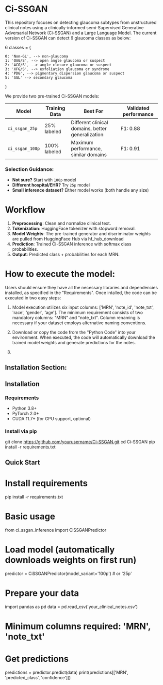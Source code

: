 # Ci-SSGAN
This repository focuses on detecting glaucoma subtypes from unstructured clinical notes using a clinically-informed semi-Supervised Generative Adversarial Network (Ci-SSGAN) and a Large Language Model. The current version of Ci-SSGAN can detect 6 glaucoma classes as below:

6 classes = {

    0: 'Non-GL', --> non-glaucoma
    1: 'OAG/S', --> open angle glaucoma or suspect
    2: 'ACG/S', --> angle closure glaucoma or suspect
    3: 'XFG/S', --> exfoliation glaucoma or syndrome
    4: 'PDG', --> pigmentary dispersion glaucoma or suspect
    5: 'SGL' --> secondary glaucoma
}

We provide two pre-trained Ci-SSGAN models:

| Model | Training Data | Best For | Validated performance |
|-------|--------------|----------|-------------|
| `ci_ssgan_25p` | 25% labeled | Different clinical domains, better generalization | F1: 0.88 |
| `ci_ssgan_100p` | 100% labeled | Maximum performance, similar domains | F1: 0.91 |

### Selection Guidance:
- **Not sure?** Start with `100p` model
- **Different hospital/EHR?** Try `25p` model  
- **Small inference dataset?** Either model works (both handle any size)

  
# Workflow

1. **Preprocessing**: Clean and normalize clinical text.
2. **Tokenization**: HuggingFace tokenizer with stopword removal.
3. **Model Weights**: The pre-trained generator and discriminator weights are pulled from HuggingFace Hub via hf_hub_download
4. **Prediction**: Trained Ci-SSGAN inference with softmax class probabilities.
5. **Output**: Predicted class + probabilities for each MRN.

# How to execute the model:
Users should ensure they have all the necessary libraries and dependencies installed, as specified in the "Requirements". Once intalled, the code can be executed in two easy steps:

1) Model execution utilizes six input columns: ['MRN', 'note_id', 'note_txt', 'race', 'gender', 'age']. The minimum requirement consists of two mandatory columns: "MRN" and "note_txt". Column renaming is necessary if your dataset employs alternative naming conventions.

2) Download or copy the code from the "Python Code" into your environment. When executed, the code will automatically download the trained model weights and generate predictions for the notes.
3) 
## Installation Section:
## Installation

### Requirements
- Python 3.8+
- PyTorch 2.0+
- CUDA 11.7+ (for GPU support, optional)

### Install via pip
git clone https://github.com/yourusername/Ci-SSGAN.git
cd Ci-SSGAN
pip install -r requirements.txt

## Quick Start
# Install requirements
pip install -r requirements.txt

# Basic usage
from ci_ssgan_inference import CiSSGANPredictor

# Load model (automatically downloads weights on first run)
predictor = CiSSGANPredictor(model_variant='100p')  # or '25p'

# Prepare your data
import pandas as pd
data = pd.read_csv('your_clinical_notes.csv')
# Minimum columns required: 'MRN', 'note_txt'

# Get predictions
predictions = predictor.predict(data)
print(predictions[['MRN', 'predicted_class', 'confidence']])
